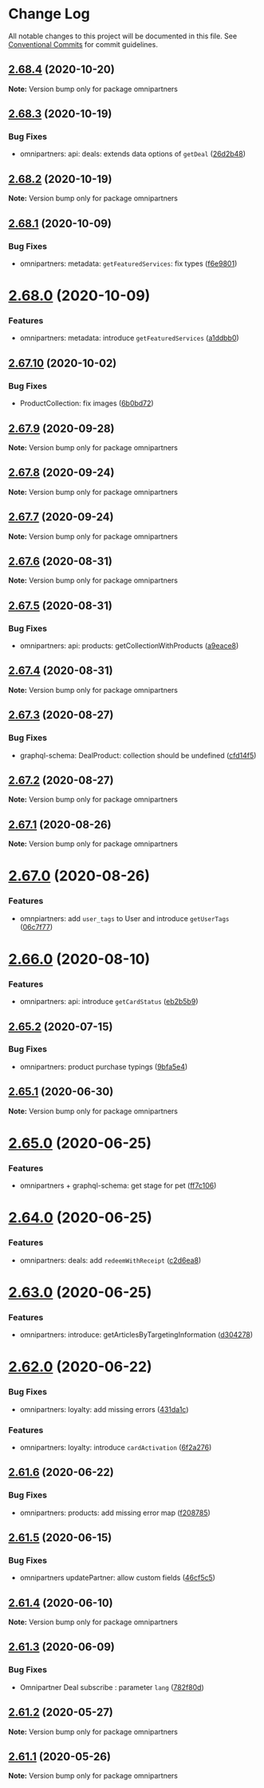 # Change Log

All notable changes to this project will be documented in this file.
See [Conventional Commits](https://conventionalcommits.org) for commit guidelines.

## [2.68.4](https://github.com/iGLOO-be/node-omnipartners/compare/omnipartners@2.68.3...omnipartners@2.68.4) (2020-10-20)

**Note:** Version bump only for package omnipartners





## [2.68.3](https://github.com/iGLOO-be/node-omnipartners/compare/omnipartners@2.68.2...omnipartners@2.68.3) (2020-10-19)


### Bug Fixes

* omnipartners: api: deals:  extends data options of `getDeal` ([26d2b48](https://github.com/iGLOO-be/node-omnipartners/commit/26d2b486063c5a04dd45548b6c7e33021fb303ec))





## [2.68.2](https://github.com/iGLOO-be/node-omnipartners/compare/omnipartners@2.68.1...omnipartners@2.68.2) (2020-10-19)

**Note:** Version bump only for package omnipartners





## [2.68.1](https://github.com/iGLOO-be/node-omnipartners/compare/omnipartners@2.68.0...omnipartners@2.68.1) (2020-10-09)


### Bug Fixes

* omnipartners: metadata: `getFeaturedServices`: fix types ([f6e9801](https://github.com/iGLOO-be/node-omnipartners/commit/f6e9801e6c29a78ea13332170363786d7db71847))





# [2.68.0](https://github.com/iGLOO-be/node-omnipartners/compare/omnipartners@2.67.10...omnipartners@2.68.0) (2020-10-09)


### Features

* omnipartners: metadata: introduce `getFeaturedServices` ([a1ddbb0](https://github.com/iGLOO-be/node-omnipartners/commit/a1ddbb0e2ec3edfdbb7623230ffca8daac1d117f))





## [2.67.10](https://github.com/iGLOO-be/node-omnipartners/compare/omnipartners@2.67.9...omnipartners@2.67.10) (2020-10-02)


### Bug Fixes

* ProductCollection: fix images ([6b0bd72](https://github.com/iGLOO-be/node-omnipartners/commit/6b0bd727d9226354e11342f83620ba06c4e31329))





## [2.67.9](https://github.com/iGLOO-be/node-omnipartners/compare/omnipartners@2.67.8...omnipartners@2.67.9) (2020-09-28)

**Note:** Version bump only for package omnipartners





## [2.67.8](https://github.com/iGLOO-be/node-omnipartners/compare/omnipartners@2.67.7...omnipartners@2.67.8) (2020-09-24)

**Note:** Version bump only for package omnipartners





## [2.67.7](https://github.com/iGLOO-be/node-omnipartners/compare/omnipartners@2.67.6...omnipartners@2.67.7) (2020-09-24)

**Note:** Version bump only for package omnipartners





## [2.67.6](https://github.com/iGLOO-be/node-omnipartners/compare/omnipartners@2.67.5...omnipartners@2.67.6) (2020-08-31)

**Note:** Version bump only for package omnipartners





## [2.67.5](https://github.com/iGLOO-be/node-omnipartners/compare/omnipartners@2.67.4...omnipartners@2.67.5) (2020-08-31)


### Bug Fixes

* omnipartners: api: products: getCollectionWithProducts ([a9eace8](https://github.com/iGLOO-be/node-omnipartners/commit/a9eace882e78b4086cd7d1d41c6263a2f53887d6))





## [2.67.4](https://github.com/iGLOO-be/node-omnipartners/compare/omnipartners@2.67.3...omnipartners@2.67.4) (2020-08-31)

**Note:** Version bump only for package omnipartners





## [2.67.3](https://github.com/iGLOO-be/node-omnipartners/compare/omnipartners@2.67.2...omnipartners@2.67.3) (2020-08-27)


### Bug Fixes

* graphql-schema: DealProduct: collection should be undefined ([cfd14f5](https://github.com/iGLOO-be/node-omnipartners/commit/cfd14f59545d01fc43d2944deed2120912924b66))





## [2.67.2](https://github.com/iGLOO-be/node-omnipartners/compare/omnipartners@2.67.1...omnipartners@2.67.2) (2020-08-27)

**Note:** Version bump only for package omnipartners





## [2.67.1](https://github.com/iGLOO-be/node-omnipartners/compare/omnipartners@2.67.0...omnipartners@2.67.1) (2020-08-26)

**Note:** Version bump only for package omnipartners





# [2.67.0](https://github.com/iGLOO-be/node-omnipartners/compare/omnipartners@2.66.0...omnipartners@2.67.0) (2020-08-26)


### Features

* omnpiartners: add `user_tags` to User and introduce `getUserTags` ([06c7f77](https://github.com/iGLOO-be/node-omnipartners/commit/06c7f77b38f0e84d7a35f3dfba802395c67f2645))





# [2.66.0](https://github.com/iGLOO-be/node-omnipartners/compare/omnipartners@2.65.2...omnipartners@2.66.0) (2020-08-10)


### Features

* omnipartners: api: introduce `getCardStatus` ([eb2b5b9](https://github.com/iGLOO-be/node-omnipartners/commit/eb2b5b97e46f5059353c13ced5204c0e733adc88))





## [2.65.2](https://github.com/iGLOO-be/node-omnipartners/compare/omnipartners@2.65.1...omnipartners@2.65.2) (2020-07-15)


### Bug Fixes

* omnipartners: product purchase typings ([9bfa5e4](https://github.com/iGLOO-be/node-omnipartners/commit/9bfa5e4413a04a6caf61f25f0747629348a5609b))





## [2.65.1](https://github.com/iGLOO-be/node-omnipartners/compare/omnipartners@2.65.0...omnipartners@2.65.1) (2020-06-30)

**Note:** Version bump only for package omnipartners





# [2.65.0](https://github.com/iGLOO-be/node-omnipartners/compare/omnipartners@2.64.0...omnipartners@2.65.0) (2020-06-25)


### Features

* omnipartners + graphql-schema: get stage for pet ([ff7c106](https://github.com/iGLOO-be/node-omnipartners/commit/ff7c106bda279c51a8e6c4f719dabf56fb821a68))





# [2.64.0](https://github.com/iGLOO-be/node-omnipartners/compare/omnipartners@2.63.0...omnipartners@2.64.0) (2020-06-25)


### Features

* omnipartners: deals: add `redeemWithReceipt` ([c2d6ea8](https://github.com/iGLOO-be/node-omnipartners/commit/c2d6ea886494597bf092728248e26ec769850b83))





# [2.63.0](https://github.com/iGLOO-be/node-omnipartners/compare/omnipartners@2.62.0...omnipartners@2.63.0) (2020-06-25)


### Features

* omnipartners: introduce: getArticlesByTargetingInformation ([d304278](https://github.com/iGLOO-be/node-omnipartners/commit/d30427868547cd4c2506089b52a35a705417e50e))





# [2.62.0](https://github.com/iGLOO-be/node-omnipartners/compare/omnipartners@2.61.6...omnipartners@2.62.0) (2020-06-22)


### Bug Fixes

* omnipartners: loyalty: add missing errors ([431da1c](https://github.com/iGLOO-be/node-omnipartners/commit/431da1c10c4e17bcf4b0ab7abb7fef105a769ea1))


### Features

* omnipartners: loyalty: introduce `cardActivation` ([6f2a276](https://github.com/iGLOO-be/node-omnipartners/commit/6f2a276d87f6f7b5b8666309c1f3dccf376e60c1))





## [2.61.6](https://github.com/iGLOO-be/node-omnipartners/compare/omnipartners@2.61.5...omnipartners@2.61.6) (2020-06-22)


### Bug Fixes

* omnipartners: products: add missing error map ([f208785](https://github.com/iGLOO-be/node-omnipartners/commit/f2087853f5a932561828df1b9be4408e6a5d2fed))





## [2.61.5](https://github.com/iGLOO-be/node-omnipartners/compare/omnipartners@2.61.4...omnipartners@2.61.5) (2020-06-15)


### Bug Fixes

* omnipartners updatePartner: allow custom fields ([46cf5c5](https://github.com/iGLOO-be/node-omnipartners/commit/46cf5c5cc406c7d6b9af5c00b25039cee263684a))





## [2.61.4](https://github.com/iGLOO-be/node-omnipartners/compare/omnipartners@2.61.3...omnipartners@2.61.4) (2020-06-10)

**Note:** Version bump only for package omnipartners





## [2.61.3](https://github.com/iGLOO-be/node-omnipartners/compare/omnipartners@2.61.2...omnipartners@2.61.3) (2020-06-09)


### Bug Fixes

* Omnipartner Deal subscribe : parameter `lang` ([782f80d](https://github.com/iGLOO-be/node-omnipartners/commit/782f80dc68086f6717b4f0c7885c0f60700c9093))





## [2.61.2](https://github.com/iGLOO-be/node-omnipartners/compare/omnipartners@2.61.1...omnipartners@2.61.2) (2020-05-27)

**Note:** Version bump only for package omnipartners





## [2.61.1](https://github.com/iGLOO-be/node-omnipartners/compare/omnipartners@2.61.0...omnipartners@2.61.1) (2020-05-26)

**Note:** Version bump only for package omnipartners
